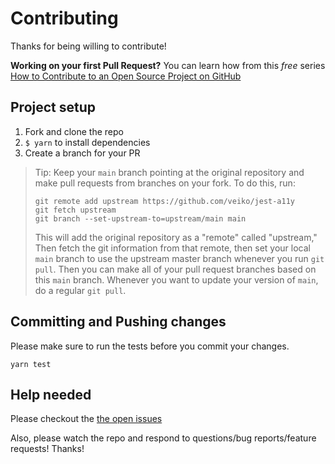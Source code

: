 # Contributing

Thanks for being willing to contribute!

**Working on your first Pull Request?** You can learn how from this _free_ series [How to Contribute
to an Open Source Project on GitHub][egghead]

## Project setup

1. Fork and clone the repo
1. `$ yarn` to install dependencies
1. Create a branch for your PR

> Tip: Keep your `main` branch pointing at the original repository and make pull requests from
> branches on your fork. To do this, run:
>
> ```
> git remote add upstream https://github.com/veiko/jest-a11y
> git fetch upstream
> git branch --set-upstream-to=upstream/main main
> ```
>
> This will add the original repository as a "remote" called "upstream," Then fetch the git
> information from that remote, then set your local `main` branch to use the upstream master branch
> whenever you run `git pull`. Then you can make all of your pull request branches based on this
> `main` branch. Whenever you want to update your version of `main`, do a regular `git pull`.

## Committing and Pushing changes

Please make sure to run the tests before you commit your changes.

```
yarn test
```

## Help needed

Please checkout the [the open issues][issues]

Also, please watch the repo and respond to questions/bug reports/feature requests! Thanks!

<!-- prettier-ignore-start -->
[egghead]: https://egghead.io/series/how-to-contribute-to-an-open-source-project-on-github
[issues]: https://github.com/veiko/jest-a11y/issues
<!-- prettier-ignore-end -->
